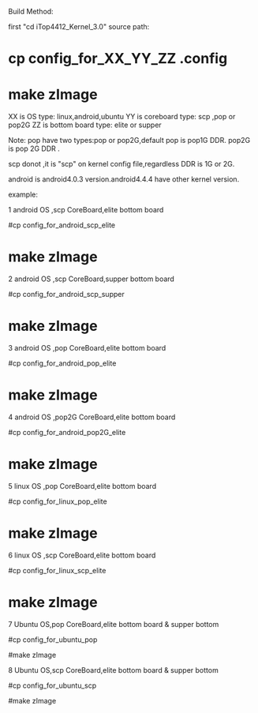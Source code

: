 Build Method:

first "cd iTop4412_Kernel_3.0" source path:


 # cp config_for_XX_YY_ZZ    .config
 # make zImage


XX is OS type: linux,android,ubuntu
YY is coreboard type: scp ,pop or pop2G
ZZ is bottom board type: elite or supper

Note:
   pop have two types:pop or pop2G,default pop is pop1G DDR. pop2G is pop 2G DDR .

   scp donot ,it is "scp" on kernel config file,regardless DDR is 1G or 2G.

   android is android4.0.3 version.android4.4.4 have other kernel version.


example:

1 android OS ,scp CoreBoard,elite bottom board

  #cp config_for_android_scp_elite

  # make zImage

2 android OS ,scp CoreBoard,supper bottom board

  #cp config_for_android_scp_supper
  
  # make zImage

3 android OS ,pop CoreBoard,elite bottom board

  #cp config_for_android_pop_elite

  # make zImage

4 android OS ,pop2G CoreBoard,elite bottom board

  #cp config_for_android_pop2G_elite

  # make zImage

5 linux OS ,pop CoreBoard,elite bottom board

  #cp config_for_linux_pop_elite

  # make zImage

6 linux OS ,scp CoreBoard,elite bottom board

  #cp config_for_linux_scp_elite

  # make zImage

7 Ubuntu OS,pop CoreBoard,elite bottom board & supper bottom
  
  #cp config_for_ubuntu_pop
  
  #make zImage

8 Ubuntu OS,scp CoreBoard,elite bottom board & supper bottom
  
  #cp config_for_ubuntu_scp

  #make zImage

  
  
  
  
  
  
  
  
  
  
  
  
  
  
  
  
  
  
  
